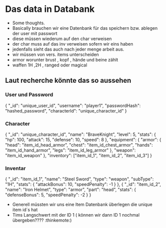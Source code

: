 # Das data in Databank

- Some thoughts.
- Basically brauchen wir eine Datenbank für das speichern bzw. ablegen der user mit passwort
- diese müssen wiederum auf den char verweisen
- der char muss auf das inv verweisen sofern wir eins haben
- jedenfalls sieht das auch nach jeder menge arbeit aus.
- wir müssen von vers. items unterscheiden
- armor worunter brust , kopf , hände und beine zählt
- waffen 1H ,2H , ranged oder magical

## Laut recherche könnte das so aussehen

### User und Password

{
"\_id": "unique_user_id",
"username": "player1",
"passwordHash": "hashed_password",
"characterId": "unique_character_id"
}

### Character

{
"\_id": "unique_character_id",
"name": "BraveKnight",
"level": 5,
"stats": {
"hp": 100,
"attack": 15,
"defense": 10,
"speed": 8
},
"equipment": {
"armor": {
"head": "item_id_head_armor",
"chest": "item_id_chest_armor",
"hands": "item_id_hand_armor",
"legs": "item_id_leg_armor"
},
"weapon": "item_id_weapon"
},
"inventory": ["item_id_1", "item_id_2", "item_id_3"]
}

### Inventar

{
"\_id": "item_id_1",
"name": "Steel Sword",
"type": "weapon",
"subType": "1H",
"stats": {
"attackBonus": 10,
"speedPenalty": -1
}
},
{
"\_id": "item_id_2",
"name": "Iron Helmet",
"type": "armor",
"part": "head",
"stats": {
"defenseBonus": 5,
"speedPenalty": -2
}
}

- Generell müssten wir uns eine Item Datenbank überlegen die unique item id´s hat
- Tims Langschwert mit der ID 1 ( können wir dann ID 1 nochmal übergeben???? :thinkemote:)
